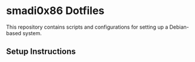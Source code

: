 # smadi0x86 Dotfiles
This repository contains scripts and configurations for setting up a Debian-based system.

## Setup Instructions

